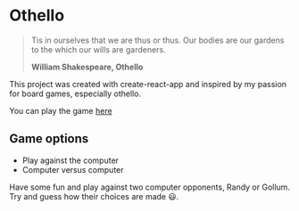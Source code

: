 # Othello
> Tis in ourselves that we are thus or thus. Our bodies are our gardens to the which our wills are gardeners.
>
>**William Shakespeare, Othello**

This project was created with create-react-app and inspired by my passion for board games, especially othello.

You can play the game [here](http://arthuranderson3@github.io/othello)

## Game options
* Play against the computer
* Computer versus computer

Have some fun and play against two computer opponents, Randy or Gollum. Try and guess how their choices are made :smiley:.

